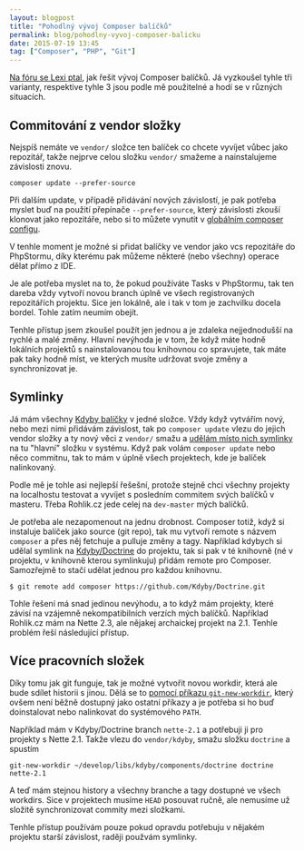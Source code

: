 ```yaml
---
layout: blogpost
title: "Pohodlný vývoj Composer balíčků"
permalink: blog/pohodlny-vyvoj-composer-balicku
date: 2015-07-19 13:45
tag: ["Composer", "PHP", "Git"]
---
```


[Na fóru se Lexi ptal](https://forum.nette.org/cs/23721-jak-na-vlastni-composer-balicek-s-nette-komponentou#p159274),
jak řešit vývoj Composer balíčků. Já vyzkoušel tyhle tři varianty, respektive tyhle 3 jsou podle mě použitelné a hodí se v různých situacích.

<!--more-->
## Commitování z vendor složky

Nejspíš nemáte ve `vendor/` složce ten balíček co chcete vyvíjet vůbec jako repozitář,
takže nejprve celou složku `vendor/` smažeme a nainstalujeme závislosti znovu.

~~~ shell
composer update --prefer-source
~~~

Při dalším update, v případě přidávání nových závislostí, je pak potřeba myslet buď na použití přepínače `--prefer-source`,
který závislosti zkouší klonovat jako repozitáře, nebo si to můžete vynutit v [globálním composer configu](https://getcomposer.org/doc/03-cli.md#global).

V tenhle moment je možné si přidat balíčky ve vendor jako vcs repozitáře do PhpStormu,
díky kterému pak můžeme některé (nebo všechny) operace dělat přímo z IDE.

Je ale potřeba myslet na to, že pokud používáte Tasks v PhpStormu, tak ten dareba vždy vytvoří novou branch úplně ve všech registrovaných repozitářích projektu.
Sice jen lokálně, ale i tak v tom je zachvilku docela bordel. Tohle zatím neumím obejít.

Tenhle přístup jsem zkoušel použít jen jednou a je zdaleka nejjednodušší na rychlé a malé změny.
Hlavní nevýhoda je v tom, že když máte hodně lokálních projektů s nainstalovanou tou knihovnou co spravujete,
tak máte pak taky hodně míst, ve kterých musíte udržovat svoje změny a synchronizovat je.


## Symlinky

Já mám všechny [Kdyby balíčky](https://github.com/kdyby) v jedné složce. Vždy když vytvářím nový, nebo mezi nimi přidávám závislost, tak po `composer update` vlezu do jejich vendor složky
a ty nový věci z `vendor/` smažu a [udělám místo nich symlinky](https://cs.wikipedia.org/wiki/Symbolick%C3%BD_odkaz) na tu "hlavní" složku v systému.
Když pak volám `composer update` nebo něco commitnu, tak to mám v úplně všech projektech, kde je balíček nalinkovaný.

Podle mě je tohle asi nejlepší řešešní, protože stejně chci všechny projekty na localhostu testovat a vyvíjet s posledním commitem svých balíčků v masteru.
Třeba Rohlik.cz jede celej na `dev-master` mých balíčků.

Je potřeba ale nezapomenout na jednu drobnost. Composer totiž, když si instaluje balíček jako source (git repo),
tak mu vytvoří remote s názvem `composer` a přes něj fetchuje a pulluje změny a tagy.
Například kdybych si udělal symlink na [Kdyby/Doctrine](https://github.com/Kdyby/Doctrine) do projektu,
tak si pak v té knihovně (né v projektu, v knihovně kterou symlinkuju) přidám remote pro Composer.
Samozřejmě to stačí udělat jednou pro každou knihovnu.

~~~ shell
$ git remote add composer https://github.com/Kdyby/Doctrine.git
~~~

Tohle řešení má snad jedinou nevýhodu, a to když mám projekty, které závisí na vzájemně nekompatibilních verzích mých balíčků.
Například Rohlik.cz mám na Nette 2.3, ale nějakej archaickej projekt na 2.1. Tenhle problém řeší následující přístup.


## Více pracovních složek

Díky tomu jak git funguje, tak je možné vytvořit novou workdir, která ale bude sdílet historii s jinou.
Dělá se to [pomocí příkazu `git-new-workdir`](https://stackoverflow.com/a/6270727/602899),
který ovšem není běžně dostupný jako ostatní příkazy a je potřeba si ho buď doinstalovat nebo nalinkovat do systémového `PATH`.

Například mám v Kdyby/Doctrine branch `nette-2.1` a potřebuji ji pro projekty s Nette 2.1. Takže vlezu do `vendor/kdyby`, smažu složku `doctrine` a spustím

~~~ shell
git-new-workdir ~/develop/libs/kdyby/components/doctrine doctrine nette-2.1
~~~

A teď mám stejnou history a všechny branche a tagy dostupné ve všech workdirs.
Sice v projektech musíme `HEAD` posouvat ručně, ale nemusíme už složitě synchronizovat commity mezi složkami.

Tenhle přístup používám pouze pokud opravdu potřebuju v nějakém projektu starší závislost, raději použvám symlinky.
